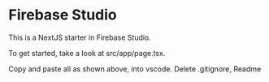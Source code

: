 # Firebase Studio

This is a NextJS starter in Firebase Studio.

To get started, take a look at src/app/page.tsx.

Copy and paste all as shown above, into vscode. Delete .gitignore, Readme
